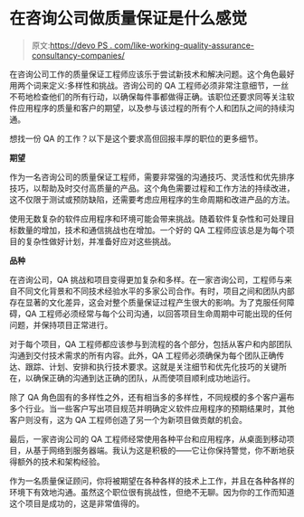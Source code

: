 # 在咨询公司做质量保证是什么感觉

> 原文:[https://devo PS . com/like-working-quality-assurance-consultancy-companies/](https://devops.com/like-working-quality-assurance-consultancy-companies/)

在咨询公司工作的质量保证工程师应该乐于尝试新技术和解决问题。这个角色最好用两个词来定义:多样性和挑战。咨询公司的 QA 工程师必须非常注意细节，一丝不苟地检查他们的所有行动，以确保每件事都做得正确。该职位还要求同等关注软件应用程序的质量和客户的期望，以及参与该过程的所有个人和团队之间的持续沟通。

想找一份 QA 的工作？以下是这个要求高但回报丰厚的职位的更多细节。

**期望**

作为一名咨询公司的质量保证工程师，需要非常强的沟通技巧、灵活性和优先排序技巧，以帮助及时交付高质量的产品。这个角色需要过程和工作方法的持续改进，这不仅限于测试或预防缺陷，还需要考虑应用程序的生命周期和改进产品的方法。

使用无数复杂的软件应用程序和环境可能会带来挑战。随着软件复杂性和可处理目标数量的增加，技术和通信挑战也在增加。一个好的 QA 工程师应该总是为每个项目的复杂性做好计划，并准备好应对这些挑战。

**品种**

在咨询公司，QA 挑战和项目变得更加复杂和多样。在一家咨询公司，工程师与来自不同文化背景和不同技术经验水平的多家公司合作。有时，项目之间和团队内部存在显著的文化差异，这会对整个质量保证过程产生很大的影响。为了克服任何障碍，QA 工程师必须经常与每个公司沟通，以回答项目生命周期中可能出现的任何问题，并保持项目正常进行。

对于每个项目，QA 工程师都应该参与到流程的各个部分，包括从客户和内部团队沟通到交付技术需求的所有内容。此外，QA 工程师必须确保为每个团队正确传达、跟踪、计划、安排和执行技术要求。这就是关注细节和优先化技巧的关键所在，以确保正确的沟通到达正确的团队，从而使项目顺利成功地运行。

除了 QA 角色固有的多样性之外，还有相当多的多样性，不同规模的多个客户遍布多个行业。当一些客户写出项目规范并明确定义软件应用程序的预期结果时，其他客户则没有，这为 QA 工程师创造了另一个为新项目做贡献的机会。

最后，一家咨询公司的 QA 工程师经常使用各种平台和应用程序，从桌面到移动项目，从基于网络到服务器端。我认为这是积极的——它让你保持警觉，你不断地获得额外的技术和架构经验。

作为一名质量保证顾问，你将被期望在各种各样的技术上工作，并且在各种各样的环境下有效地沟通。虽然这个职位很有挑战性，但绝不无聊。因为你的工作而知道这个项目是成功的，这是非常值得的。